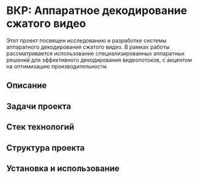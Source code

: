 # ВКР: Аппаратное декодирование сжатого видео

Этот проект посвящен исследованию и разработке системы аппаратного декодирования сжатого видео. В рамках работы рассматривается использование специализированных аппаратных решений для эффективного декодирования видеопотоков, с акцентом на оптимизацию производительности.

## Описание


## Задачи проекта


## Стек технологий


## Структура проекта


## Установка и использование

